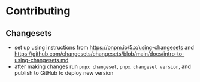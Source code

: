 # Contributing

## Changesets

- set up using instructions from https://pnpm.io/5.x/using-changesets and https://github.com/changesets/changesets/blob/main/docs/intro-to-using-changesets.md
- after making changes run `pnpx changeset`, `pnpx changeset version`, and publish to GitHub to deploy new version